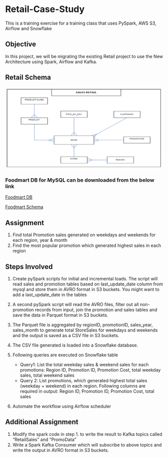 # Retail-Case-Study
This is a training exercise for a training class that uses PySpark, AWS S3, Airflow and Snowflake

## Objective
In this project, we will be migrating the existing Retail project to use the New Architecture using Spark, Airflow and Kafka.

## Retail Schema

![Schema](Schema/Schema.png)

### Foodmart DB for MySQL can be downloaded from the below link 

[Foodmart DB](http://pentaho.dlpage.phi-integration.com/mondrian/mysql-foodmart-database)

[Foodmart Schema](http://www2.dc.ufscar.br/~gbd/download/files/courses/DW&OLAP_2009/foodmart.jpg)

## Assignment 
1. Find total Promotion sales generated on weekdays and weekends for each region, year & month 
2. Find the most popular promotion which generated highest sales in each region 

## Steps Involved
1. Create pySpark scripts for initial and incremental loads. The script will read sales and promotion tables based on last_update_date column from mysql and store them in AVRO format in S3 buckets. You might want to add a last_update_date in the tables

2. A second pySpark script will read the AVRO files, filter out all non-promotion records from input, join the promotion and sales tables and save the data in Parquet format in S3 buckets.
 
3. The Parquet file is aggregated by regionID, promotionID, sales_year, sales_month to generate total StoreSales for weekdays and weekends and the output is saved as a CSV file in S3 buckets.

4. The CSV file generated is loaded into a Snowflake database.

5. Following queries are executed on Snowflake table 
   * Query1: List the total weekday sales & weekend sales for each promotions: 
	Region ID, Promotion ID, Promotion Cost, total weekday sales, total weekend sales 
   * Query 2: List promotions, which generated highest total sales (weekday + weekend) in each region. 
    Following columns are required in output: 
    Region ID, Promotion ID, Promotion Cost, total sales 

6. Automate the workflow using Airflow scheduler


## Additional Assignment
1. Modify the spark code in step 1. to write the result to Kafka topics called “RetailSales” and “PromoData”
2. Write a Spark Kafka Consumer which will subscribe to above topics and write the output in AVRO format in S3 buckets.